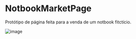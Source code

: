 # NotbookMarketPage

Protótipo de página feita para a venda de um notbook fitctício.

![image](https://user-images.githubusercontent.com/98183768/164080848-3a31559f-aa25-4122-974e-e38c8f0e71e0.png)
